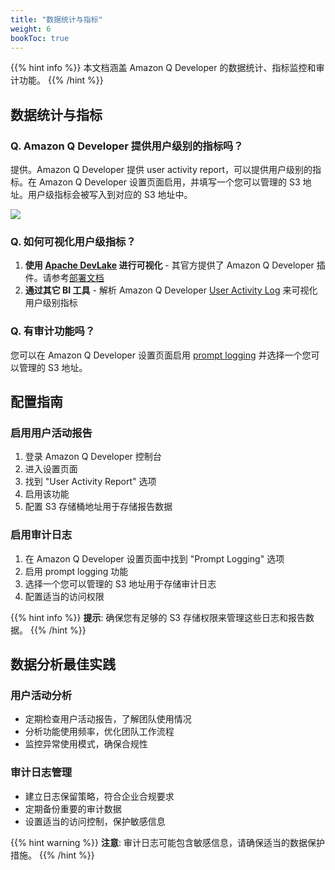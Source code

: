 ```yaml
---
title: "数据统计与指标"
weight: 6
bookToc: true
---
```


{{% hint info %}}
本文档涵盖 Amazon Q Developer 的数据统计、指标监控和审计功能。
{{% /hint %}}

## 数据统计与指标

### Q. Amazon Q Developer 提供用户级别的指标吗？

提供。Amazon Q Developer 提供 user activity report，可以提供用户级别的指标。在 Amazon Q Developer 设置页面启用，并填写一个您可以管理的 S3 地址。用户级指标会被写入到对应的 S3 地址中。

![](/book-of-kiro/images/q_dev/user_activity_report.png)

### Q. 如何可视化用户级指标？

1. **使用 [Apache DevLake](https://devlake.apache.org/) 进行可视化** - 其官方提供了 Amazon Q Developer 插件。请参考[部署文档](https://amzn-chn.feishu.cn/docx/VkD7dXLq2oXEM5xz48qcUBmPnlh)
2. **通过其它 BI 工具** - 解析 Amazon Q Developer [User Activity Log](https://docs.aws.amazon.com/amazonq/latest/qdeveloper-ug/q-admin-user-telemetry.html) 来可视化用户级别指标

### Q. 有审计功能吗？

您可以在 Amazon Q Developer 设置页面启用 [prompt logging](https://docs.aws.amazon.com/amazonq/latest/qdeveloper-ug/q-admin-prompt-logging.html) 并选择一个您可以管理的 S3 地址。

## 配置指南

### 启用用户活动报告

1. 登录 Amazon Q Developer 控制台
2. 进入设置页面
3. 找到 "User Activity Report" 选项
4. 启用该功能
5. 配置 S3 存储桶地址用于存储报告数据

### 启用审计日志

1. 在 Amazon Q Developer 设置页面中找到 "Prompt Logging" 选项
2. 启用 prompt logging 功能
3. 选择一个您可以管理的 S3 地址用于存储审计日志
4. 配置适当的访问权限

{{% hint info %}}
**提示**: 确保您有足够的 S3 存储权限来管理这些日志和报告数据。
{{% /hint %}}

## 数据分析最佳实践

### 用户活动分析

- 定期检查用户活动报告，了解团队使用情况
- 分析功能使用频率，优化团队工作流程
- 监控异常使用模式，确保合规性

### 审计日志管理

- 建立日志保留策略，符合企业合规要求
- 定期备份重要的审计数据
- 设置适当的访问控制，保护敏感信息

{{% hint warning %}}
**注意**: 审计日志可能包含敏感信息，请确保适当的数据保护措施。
{{% /hint %}}